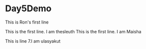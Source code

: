 # Day5Demo



This is Ron's first line

This is the first line. I am thesleuth
This is the first line. I am Maisha




This is line 7.I am ulasyakut

